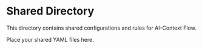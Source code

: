 # Shared Directory

This directory contains shared configurations and rules for AI-Context Flow.

Place your shared YAML files here.